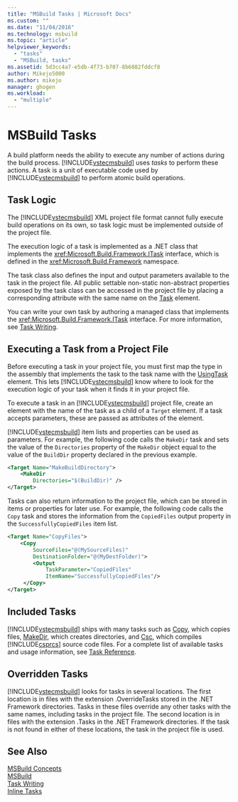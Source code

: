 ```yaml
---
title: "MSBuild Tasks | Microsoft Docs"
ms.custom: ""
ms.date: "11/04/2016"
ms.technology: msbuild
ms.topic: "article"
helpviewer_keywords: 
  - "tasks"
  - "MSBuild, tasks"
ms.assetid: 5d3cc4a7-e5db-4f73-b707-8b6882fddcf8
author: Mikejo5000
ms.author: mikejo
manager: ghogen
ms.workload: 
  - "multiple"
---
```

# MSBuild Tasks
A build platform needs the ability to execute any number of actions during the build process. [!INCLUDE[vstecmsbuild](../extensibility/internals/includes/vstecmsbuild_md.md)] uses *tasks* to perform these actions. A task is a unit of executable code used by [!INCLUDE[vstecmsbuild](../extensibility/internals/includes/vstecmsbuild_md.md)] to perform atomic build operations.  
  
## Task Logic  
 The [!INCLUDE[vstecmsbuild](../extensibility/internals/includes/vstecmsbuild_md.md)] XML project file format cannot fully execute build operations on its own, so task logic must be implemented outside of the project file.  
  
 The execution logic of a task is implemented as a .NET class that implements the <xref:Microsoft.Build.Framework.ITask> interface, which is defined in the <xref:Microsoft.Build.Framework> namespace.  
  
 The task class also defines the input and output parameters available to the task in the project file. All public settable non-static non-abstract properties exposed by the task class can be accessed in the project file by placing a corresponding attribute with the same name on the [Task](../msbuild/task-element-msbuild.md) element.  
  
 You can write your own task by authoring a managed class that implements the <xref:Microsoft.Build.Framework.ITask> interface. For more information, see [Task Writing](../msbuild/task-writing.md).  
  
## Executing a Task from a Project File  
 Before executing a task in your project file, you must first map the type in the assembly that implements the task to the task name with the [UsingTask](../msbuild/usingtask-element-msbuild.md) element. This lets [!INCLUDE[vstecmsbuild](../extensibility/internals/includes/vstecmsbuild_md.md)] know where to look for the execution logic of your task when it finds it in your project file.  
  
 To execute a task in an [!INCLUDE[vstecmsbuild](../extensibility/internals/includes/vstecmsbuild_md.md)] project file, create an element with the name of the task as a child of a `Target` element. If a task accepts parameters, these are passed as attributes of the element.  
  
 [!INCLUDE[vstecmsbuild](../extensibility/internals/includes/vstecmsbuild_md.md)] item lists and properties can be used as parameters. For example, the following code calls the `MakeDir` task and sets the value of the `Directories` property of the `MakeDir` object equal to the value of the `BuildDir` property declared in the previous example.  
  
```xml  
<Target Name="MakeBuildDirectory">  
    <MakeDir  
        Directories="$(BuildDir)" />  
</Target>  
```  
  
 Tasks can also return information to the project file, which can be stored in items or properties for later use. For example, the following code calls the `Copy` task and stores the information from the `CopiedFiles` output property in the `SuccessfullyCopiedFiles` item list.  
  
```xml  
<Target Name="CopyFiles">  
    <Copy  
        SourceFiles="@(MySourceFiles)"  
        DestinationFolder="@(MyDestFolder)">  
        <Output  
            TaskParameter="CopiedFiles"  
            ItemName="SuccessfullyCopiedFiles"/>  
     </Copy>  
</Target>  
```  
  
## Included Tasks  
 [!INCLUDE[vstecmsbuild](../extensibility/internals/includes/vstecmsbuild_md.md)] ships with many tasks such as [Copy](../msbuild/copy-task.md), which copies files, [MakeDir](../msbuild/makedir-task.md), which creates directories, and [Csc](../msbuild/csc-task.md), which compiles [!INCLUDE[csprcs](../data-tools/includes/csprcs_md.md)] source code files. For a complete list of available tasks and usage information, see [Task Reference](../msbuild/msbuild-task-reference.md).  
  
## Overridden Tasks  
 [!INCLUDE[vstecmsbuild](../extensibility/internals/includes/vstecmsbuild_md.md)] looks for tasks in several locations. The first location is in files with the extension .OverrideTasks stored in the .NET Framework directories. Tasks in these files override any other tasks with the same names, including tasks in the project file. The second location is in files with the extension .Tasks in the .NET Framework directories. If the task is not found in either of these locations, the task in the project file is used.  
  
## See Also  
 [MSBuild Concepts](../msbuild/msbuild-concepts.md)   
 [MSBuild](../msbuild/msbuild.md)   
 [Task Writing](../msbuild/task-writing.md)   
 [Inline Tasks](../msbuild/msbuild-inline-tasks.md)
